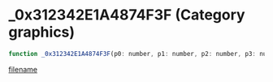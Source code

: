 # _0x312342E1A4874F3F (Category graphics)

```js
function _0x312342E1A4874F3F(p0: number, p1: number, p2: number, p3: number, p4: number, p5: number, p6: number, p7: number, p8: boolean): void
```

[filename](_0x312342E1A4874F3F_m.md ':include')